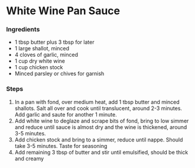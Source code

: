 # White Wine Pan Sauce

### Ingredients
- 1 tbsp butter plus 3 tbsp for later  
- 1 large shallot, minced  
- 4 cloves of garlic, minced  
- 1 cup dry white wine  
- 1 cup chicken stock  
- Minced parsley or chives for garnish  

### Steps
1. In a pan with fond, over medium heat, add 1 tbsp butter and minced shallots. Salt all over and cook until translucent, around 2-3 minutes. Add garlic and saute for another 1 minute.  
2. Add white wine to deglaze and scrape bits of fond, bring to low simmer and reduce until sauce is almost dry and the wine is thickened, around 3-5 minutes.  
3. Add chicken stock and bring to a simmer, reduce until nappe. Should take 3-5 minutes. Taste for seasoning  
4. Add remaining 3 tbsp of butter and stir until emulsified, should be thick and creamy